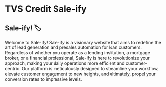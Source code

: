 ﻿# TVS Credit Sale-ify

## Sale-ify! 🏷️

Welcome to Sale-ify! Sale-ify is a visionary website that aims to redefine the art of lead generation and presales automation for loan customers. Regardless of whether you operate as a lending institution, a mortgage broker, or a financial professional, Sale-ify is here to revolutionize your approach, making your daily operations more efficient and customer-centric. Our platform is meticulously designed to streamline your workflow, elevate customer engagement to new heights, and ultimately, propel your conversion rates to impressive levels.

